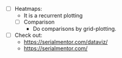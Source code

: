 - [ ] Heatmaps:
  - It is a recurrent plotting
  - [ ] Comparison
    - Do comparisons by grid-plotting.
- [ ] Check out: 
  - https://serialmentor.com/dataviz/
  - https://serialmentor.com/